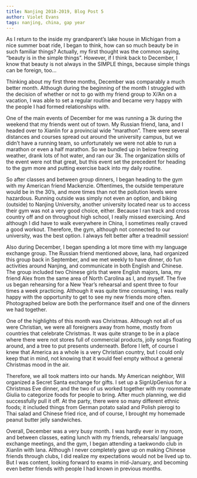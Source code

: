 ```yaml
---
title: Nanjing 2018-2019, Blog Post 5
author: Violet Evans
tags: nanjing, china, gap year
---
```


As I return to the inside my grandparent’s lake house in Michigan from a nice summer boat ride, I began to think, how can so much beauty be in such familiar things? Actually, my first thought was the common saying, “beauty is in the simple things”. However, if I think back to December, I know that beauty is not always in the SIMPLE things, because simple things can be foreign, too…

Thinking about my first three months, December was comparably a much better month. Although during the beginning of the month I struggled with the decision of whether or not to go with my friend group to Xi’An on a vacation, I was able to set a regular routine and became very happy with the people I had formed relationships with.

One of the main events of December for me was running a 3k during the weekend that my friends went out of town. My Russian friend, Iana, and I headed over to Xianlin for a provincial wide “marathon”. There were several distances and courses spread out around the university campus, but we didn’t have a running team, so unfortunately we were not able to run a marathon or even a half marathon. So we bundled up in below freezing weather, drank lots of hot water, and ran our 3k. The organization skills of the event were not that great, but this event set the precedent for heading to the gym more and putting exercise back into my daily routine.

So after classes and between group dinners, I began heading to the gym with my American friend Mackenzie. Oftentimes, the outside temperature would be in the 30’s, and more times than not the pollution levels were hazardous. Running outside was simply not even an option, and biking (outside) to Nanjing University, another university located near us to access their gym was not a very good choice, either. Because I ran track and cross country off and on throughout high school, I really missed exercising. And although I did have to walk everywhere in China, I sometimes really craved a good workout. Therefore, the gym, although not connected to our university, was the best option. I always felt better after a treadmill session!

Also during December, I began spending a lot more time with my language exchange group. The Russian friend mentioned above, Iana, had organized this group back in September, and we met weekly to have dinner, do fun activities around Nanjing, and communicate in both English and Chinese. The group included two Chinese girls that were English majors, Iana, my friend Alex from the same area of North Carolina as I, and myself. The five us began rehearsing for a New Year’s rehearsal and spent three to four times a week practicing. Although it was quite time consuming, I was really happy with the opportunity to get to see my new friends more often. Photographed below are both the performance itself and one of the dinners we had together.

One of the highlights of this month was Christmas. Although not all of us were Christian, we were all foreigners away from home, mostly from countries that celebrate Christmas. It was quite strange to be in a place where there were not stores full of commercial products, jolly songs floating around, and a tree to put presents underneath. Before I left, of course I knew that America as a whole is a very Christian country, but I could only keep that in mind, not knowing that it would feel empty without a general Christmas mood in the air.

Therefore, we all took matters into our hands. My American neighbor, Will organized a Secret Santa exchange for gifts. I set up a SignUpGenius for a Christmas Eve dinner, and the two of us worked together with my roommate Giulia to categorize foods for people to bring. After much planning, we did successfully pull it off. At the party, there were so many different ethnic foods; it included things from German potato salad and Polish pierogi to Thai salad and Chinese fried rice, and of course, I brought my homemade peanut butter jelly sandwiches.

Overall, December was a very busy month. I was hardly ever in my room, and between classes, eating lunch with my friends, rehearsals/ language exchange meetings, and the gym, I began attending a taekwondo club in Xianlin with Iana. Although I never completely gave up on making Chinese friends through clubs, I did realize my expectations would not be lived up to. But I was content, looking forward to exams in mid-January, and becoming even better friends with people I had known in previous months.